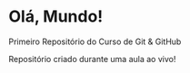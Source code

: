 # Olá, Mundo!
 Primeiro Repositório do Curso de Git & GitHub
 
Repositório criado durante uma aula ao vivo!